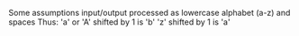 Some assumptions
input/output processed as lowercase alphabet (a-z) and spaces
Thus: 'a' or 'A' shifted by 1 is 'b'
'z' shifted by 1 is 'a'
